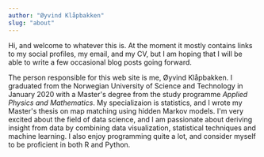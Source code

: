 ```yaml
---
author: "Øyvind Klåpbakken"
slug: "about"
---
```


Hi, and welcome to whatever this is. At the moment it mostly contains links to my social profiles, my email, and my CV, but I am hoping that I will be able to write a few occasional blog posts going forward.

The person responsible for this web site is me, Øyvind Klåpbakken. I graduated from the Norwegian University of Science and Technology in January 2020 with a Master's degree from the study programme *Applied Physics and Mathematics*. My specializaion is statistics, and I wrote my Master's thesis on map matching using hidden Markov models. I'm very excited about the field of data science, and I am passionate about deriving insight from data by combining data visualization, statistical techniques and machine learning. I also enjoy programming quite a lot, and consider myself to be proficient in both R and Python.